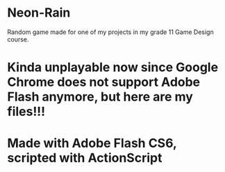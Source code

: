 # Neon-Rain
Random game made for one of my projects in my grade 11 Game Design course.
# Kinda unplayable now since Google Chrome does not support Adobe Flash anymore, but here are my files!!!
# Made with Adobe Flash CS6, scripted with ActionScript
